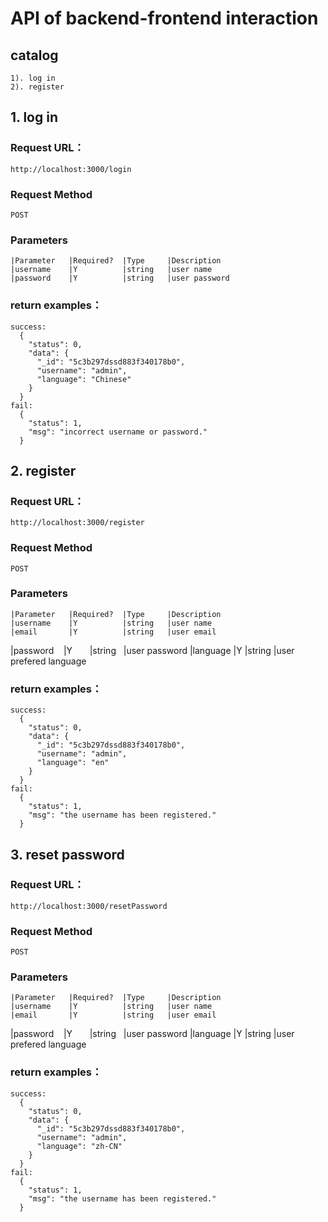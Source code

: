 # API of backend-frontend interaction 

## catalog
	1). log in
	2). register

## 1. log in

### Request URL：
	http://localhost:3000/login

### Request Method
	POST

### Parameters
	|Parameter   |Required?  |Type     |Description
	|username    |Y          |string   |user name
	|password    |Y          |string   |user password

### return examples：
	success:
      {
        "status": 0,
        "data": {
          "_id": "5c3b297dssd883f340178b0",
          "username": "admin",
          "language": "Chinese"
        }
      }
	fail:
	  {
        "status": 1,
        "msg": "incorrect username or password."
      }

## 2. register

### Request URL：
	http://localhost:3000/register

### Request Method
	POST

### Parameters
	|Parameter   |Required?  |Type     |Description
	|username    |Y          |string   |user name
	|email       |Y          |string   |user email
  |password    |Y          |string   |user password
  |language    |Y          |string   |user prefered language

### return examples：
	success:
	  {
        "status": 0,
        "data": {
          "_id": "5c3b297dssd883f340178b0",
          "username": "admin",
          "language": "en"
        }
      }
	fail:
	  {
        "status": 1,
        "msg": "the username has been registered."
      }

## 3. reset password

### Request URL：
	http://localhost:3000/resetPassword

### Request Method
	POST

### Parameters
	|Parameter   |Required?  |Type     |Description
	|username    |Y          |string   |user name
	|email       |Y          |string   |user email
  |password    |Y          |string   |user password
  |language    |Y          |string   |user prefered language

### return examples：
	success:
	  {
        "status": 0,
        "data": {
          "_id": "5c3b297dssd883f340178b0",
          "username": "admin",
          "language": "zh-CN"
        }
      }
	fail:
	  {
        "status": 1,
        "msg": "the username has been registered."
      }
